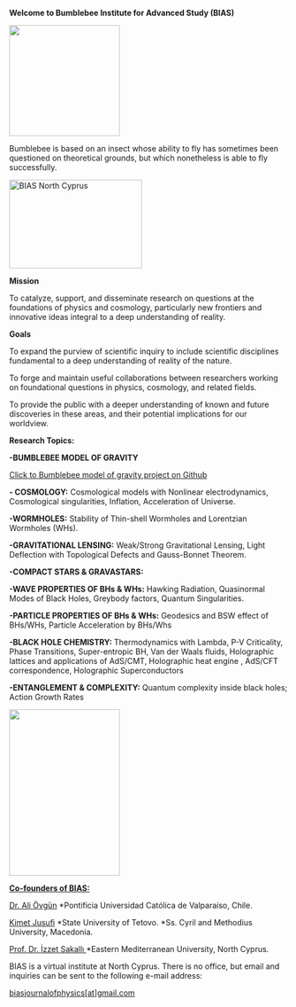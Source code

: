 

 <p><b>Welcome to Bumblebee Institute for Advanced Study (BIAS)</b></p>
 
 
 <img id="myImage" src="https://78.media.tumblr.com/51a75300d0af2562e431882965775f68/tumblr_p7eza9vAd71r2gxjho1_1280.png"  width="200" height="200" />
 
  Bumblebee is based on an insect whose ability to fly has sometimes been questioned on theoretical grounds, but which nonetheless is able to fly successfully.
  
 <a data-flickr-embed="true"  href="https://www.flickr.com/photos/151006424@N03/albums/72157696276838154" title="BIAS North Cyprus"><img src="https://farm1.staticflickr.com/982/41257549375_575f417d84_m.jpg" width="240" height="160" alt="BIAS North Cyprus"></a><script async src="//embedr.flickr.com/assets/client-code.js" charset="utf-8"></script>
  
  
 <p><b> Mission </b></p>

To catalyze, support, and disseminate research on questions at the foundations of physics and cosmology, particularly new frontiers and innovative ideas integral to a deep understanding of reality. 

 <p><b>Goals </b></p>

To expand the purview of scientific inquiry to include scientific disciplines fundamental to a deep understanding of reality of the nature.

To forge and maintain useful collaborations between researchers working on foundational questions in physics, cosmology, and related fields.

To provide the public with a deeper understanding of known and future discoveries in these areas, and their potential implications for our worldview.
  
  
  
 
 <b>Research Topics:</b>
 
  <b>-BUMBLEBEE MODEL OF GRAVITY</b>
 
   <a href="https://github.com/bumblebeeGR/BIAS"> Click to Bumblebee model of gravity project on Github</a> 
 
 <b>- COSMOLOGY:</b> Cosmological models with Nonlinear electrodynamics, Cosmological singularities, Inflation, Acceleration of Universe.

 <b>-WORMHOLES:</b> Stability of Thin-shell Wormholes and Lorentzian Wormholes (WHs).

 <b>-GRAVITATIONAL LENSING:</b>  Weak/Strong Gravitational Lensing, Light Deflection  with Topological Defects and Gauss-Bonnet Theorem.

 <b>-COMPACT STARS & GRAVASTARS:</b>

 <b>-WAVE PROPERTIES OF BHs & WHs:</b> Hawking Radiation, Quasinormal Modes of Black Holes, Greybody factors, Quantum Singularities.

 <b>-PARTICLE PROPERTIES  OF BHs & WHs:</b> Geodesics and BSW effect of BHs/WHs, Particle Acceleration by BHs/Whs

 <b>-BLACK HOLE CHEMISTRY:</b> Thermodynamics with Lambda, P-V Criticality, Phase Transitions, Super-entropic BH, Van der Waals fluids, Holographic lattices and applications of AdS/CMT, Holographic heat engine , AdS/CFT correspondence, Holographic Superconductors

 <b>-ENTANGLEMENT & COMPLEXITY:</b> Quantum complexity inside black holes;  Action Growth Rates


 <a href="http://dergipark.gov.tr/biasjp"><img id="myImage" src="https://78.media.tumblr.com/4cc19855e21cda52bf3341d18087bb20/tumblr_p884rqbIIn1r2gxjho1_1280.jpg"  width="200" height="300" />  
 

 

<b>Co-founders of BIAS:</b>

  <a href="https://scholar.google.com/citations?user=BGG4MZwAAAAJ&hl=en&oi=ao">Dr. Ali Övgün</a>
*Pontificia Universidad Católica de Valparaíso, Chile.


  <a href="https://scholar.google.com/citations?user=3SEfKlkAAAAJ&hl=en">Kimet Jusufi</a>
*State University of Tetovo.
*Ss. Cyril and Methodius University, Macedonia.


 <a href="https://scholar.google.com/citations?user=3Bn4iSwAAAAJ&hl=en">Prof. Dr. İzzet Sakallı </a>
*Eastern Mediterranean University, North Cyprus.


BIAS is a virtual institute at North Cyprus. There is no office, but email and inquiries can be sent to the following e-mail address: 

  <a href="biasjournalofphysics@gmail.com ">biasjournalofphysics[at]gmail.com </a>







